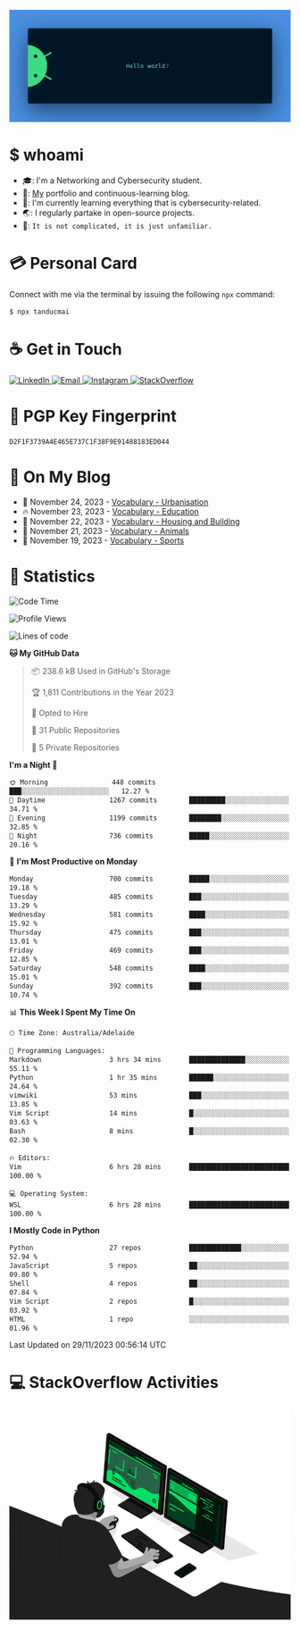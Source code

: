 <p align="center"><img src="assets/banner.png" /></p>

[//]: ![](https://github.com/tanducmai/tanducmai/actions/workflows/waka-stats.yml/badge.svg)
[//]: ![](https://github.com/tanducmai/tanducmai/actions/workflows/latest-blogs.yml/badge.svg)
[//]: ![](https://github.com/tanducmai/tanducmai/actions/workflows/stackoverflow-activities.yml/badge.svg)

# $ whoami

- :mortar_board:: I'm a Networking and Cybersecurity student.
- :telescope:: [My](https://tanducmai.com/) portfolio and continuous-learning blog.
- :seedling:: I'm currently learning everything that is cybersecurity-related.
- :earth_asia:: I regularly partake in open-source projects.
- :speech_balloon:: `It is not complicated, it is just unfamiliar.`

# :credit_card: Personal Card

Connect with me via the terminal by issuing the following `npx` command:

```bash
$ npx tanducmai
```

# :coffee: Get in Touch

<a target="_blank" href="https://www.linkedin.com/in/tanducmai/">
  <img alt="LinkedIn" src="https://img.shields.io/badge/LinkedIn-0077B5?style=for-the-badge&logo=linkedin&logoColor=white" />
</a>
<a target="_blank" href="mailto:henryfromvietnam@gmail.com">
  <img alt="Email" src="https://img.shields.io/badge/Gmail-D14836?style=for-the-badge&logo=gmail&logoColor=white" />
</a>
<a target="_blank" href="https://www.instagram.com/henry.maii/">
  <img alt="Instagram" src="https://img.shields.io/badge/Instagram-E4405F?style=for-the-badge&logo=instagram&logoColor=white" />
</a>
<a target="_blank" href="https://stackoverflow.com/users/16999206/tanducmai">
  <img alt="StackOverflow" src="https://img.shields.io/static/v1?message=Stackoverflow&logo=stackoverflow&label=&color=FE7A16&logoColor=white&labelColor=&style=for-the-badge" />
</a>

# :closed_lock_with_key: PGP Key Fingerprint

`D2F1F3739A4E465E737C1F38F9E91488183ED044`

# :scroll: On My Blog

<!-- BLOG-POST-LIST:START -->
 - 💯 November 24, 2023 - [Vocabulary - Urbanisation](https://tanducmai.com/posts/glossaries/vocabulary/urbanisation/)
 - 🔥 November 23, 2023 - [Vocabulary - Education](https://tanducmai.com/posts/glossaries/vocabulary/education/)
 - 💫 November 22, 2023 - [Vocabulary - Housing and Building](https://tanducmai.com/posts/glossaries/vocabulary/housing-building/)
 - 🚀 November 21, 2023 - [Vocabulary - Animals](https://tanducmai.com/posts/glossaries/vocabulary/animals/)
 - 🌮 November 19, 2023 - [Vocabulary - Sports](https://tanducmai.com/posts/glossaries/vocabulary/sports/)<!-- BLOG-POST-LIST:END -->

# :1234: Statistics

<!--START_SECTION:waka-->
![Code Time](http://img.shields.io/badge/Code%20Time-166%20hrs%2053%20mins-blue)

![Profile Views](http://img.shields.io/badge/Profile%20Views-3-blue)

![Lines of code](https://img.shields.io/badge/From%20Hello%20World%20I%27ve%20Written-9.1%20million%20lines%20of%20code-blue)

**🐱 My GitHub Data** 

> 📦 238.6 kB Used in GitHub's Storage 
 > 
> 🏆 1,811 Contributions in the Year 2023
 > 
> 💼 Opted to Hire
 > 
> 📜 31 Public Repositories 
 > 
> 🔑 5 Private Repositories 
 > 
**I'm a Night 🦉** 

```text
🌞 Morning                448 commits         ███░░░░░░░░░░░░░░░░░░░░░░   12.27 % 
🌆 Daytime                1267 commits        █████████░░░░░░░░░░░░░░░░   34.71 % 
🌃 Evening                1199 commits        ████████░░░░░░░░░░░░░░░░░   32.85 % 
🌙 Night                  736 commits         █████░░░░░░░░░░░░░░░░░░░░   20.16 % 
```
📅 **I'm Most Productive on Monday** 

```text
Monday                   700 commits         █████░░░░░░░░░░░░░░░░░░░░   19.18 % 
Tuesday                  485 commits         ███░░░░░░░░░░░░░░░░░░░░░░   13.29 % 
Wednesday                581 commits         ████░░░░░░░░░░░░░░░░░░░░░   15.92 % 
Thursday                 475 commits         ███░░░░░░░░░░░░░░░░░░░░░░   13.01 % 
Friday                   469 commits         ███░░░░░░░░░░░░░░░░░░░░░░   12.85 % 
Saturday                 548 commits         ████░░░░░░░░░░░░░░░░░░░░░   15.01 % 
Sunday                   392 commits         ███░░░░░░░░░░░░░░░░░░░░░░   10.74 % 
```


📊 **This Week I Spent My Time On** 

```text
🕑︎ Time Zone: Australia/Adelaide

💬 Programming Languages: 
Markdown                 3 hrs 34 mins       ██████████████░░░░░░░░░░░   55.11 % 
Python                   1 hr 35 mins        ██████░░░░░░░░░░░░░░░░░░░   24.64 % 
vimwiki                  53 mins             ███░░░░░░░░░░░░░░░░░░░░░░   13.85 % 
Vim Script               14 mins             █░░░░░░░░░░░░░░░░░░░░░░░░   03.63 % 
Bash                     8 mins              █░░░░░░░░░░░░░░░░░░░░░░░░   02.30 % 

🔥 Editors: 
Vim                      6 hrs 28 mins       █████████████████████████   100.00 % 

💻 Operating System: 
WSL                      6 hrs 28 mins       █████████████████████████   100.00 % 
```

**I Mostly Code in Python** 

```text
Python                   27 repos            █████████████░░░░░░░░░░░░   52.94 % 
JavaScript               5 repos             ██░░░░░░░░░░░░░░░░░░░░░░░   09.80 % 
Shell                    4 repos             ██░░░░░░░░░░░░░░░░░░░░░░░   07.84 % 
Vim Script               2 repos             █░░░░░░░░░░░░░░░░░░░░░░░░   03.92 % 
HTML                     1 repo              ░░░░░░░░░░░░░░░░░░░░░░░░░   01.96 % 
```




 Last Updated on 29/11/2023 00:56:14 UTC
<!--END_SECTION:waka-->

# :computer: StackOverflow Activities

<!-- STACKOVERFLOW:START -->
<!-- STACKOVERFLOW:END -->

<p align="center"><img src="assets/developer.gif" /></p>
